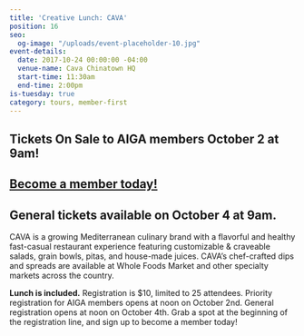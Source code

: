 ```yaml
---
title: 'Creative Lunch: CAVA'
position: 16
seo:
  og-image: "/uploads/event-placeholder-10.jpg"
event-details:
  date: 2017-10-24 00:00:00 -04:00
  venue-name: Cava Chinatown HQ
  start-time: 11:30am
  end-time: 2:00pm
is-tuesday: true
category: tours, member-first
---
```


## Tickets On Sale to AIGA members October 2 at 9am! 

## [Become a member today!](https://dc.aiga.org/membership/membership-rates/)

## General tickets available on October 4 at 9am.

CAVA is a growing Mediterranean culinary brand with a flavorful and healthy fast-casual restaurant experience featuring customizable &amp; craveable salads, grain bowls, pitas, and house-made juices. CAVA’s chef-crafted dips and spreads are available at Whole Foods Market and other specialty markets across the country. 

**Lunch is included.** Registration is $10, limited to 25 attendees. Priority registration for AIGA members opens at noon on October 2nd. General registration opens at noon on October 4th. Grab a spot at the beginning of the registration line, and sign up to become a member today!